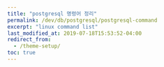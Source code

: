 ```yaml
---
title: "postgresql 명령어 정리"
permalink: /dev/db/postgresql/postgresql-command
excerpt: "linux command list"
last_modified_at: 2019-07-18T15:53:52-04:00
redirect_from:
  - /theme-setup/
toc: true
---
```


### 
